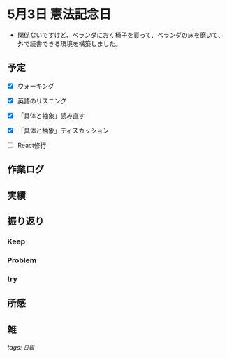 # 5月3日 憲法記念日



* 関係ないですけど、ベランダにおく椅子を買って、ベランダの床を磨いて、外で読書できる環境を構築しました。

## 予定
- [x] ウォーキング
- [x] 英語のリスニング
- [x] 「具体と抽象」読み直す
- [x] 「具体と抽象」ディスカッション
- [ ] React修行


## 作業ログ

## 実績

## 振り返り

### Keep

### Problem

### try

## 所感


## 雑


###### tags: `日報`
